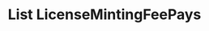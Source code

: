 ---
title: List LicenseMintingFeePays
excerpt: Retrieve a paginated, filtered list of LicenseMintingFeePaids
api:
  file: swagger.yaml
  operationId: post_api-v2-licenses-mintingfees
hidden: false
---